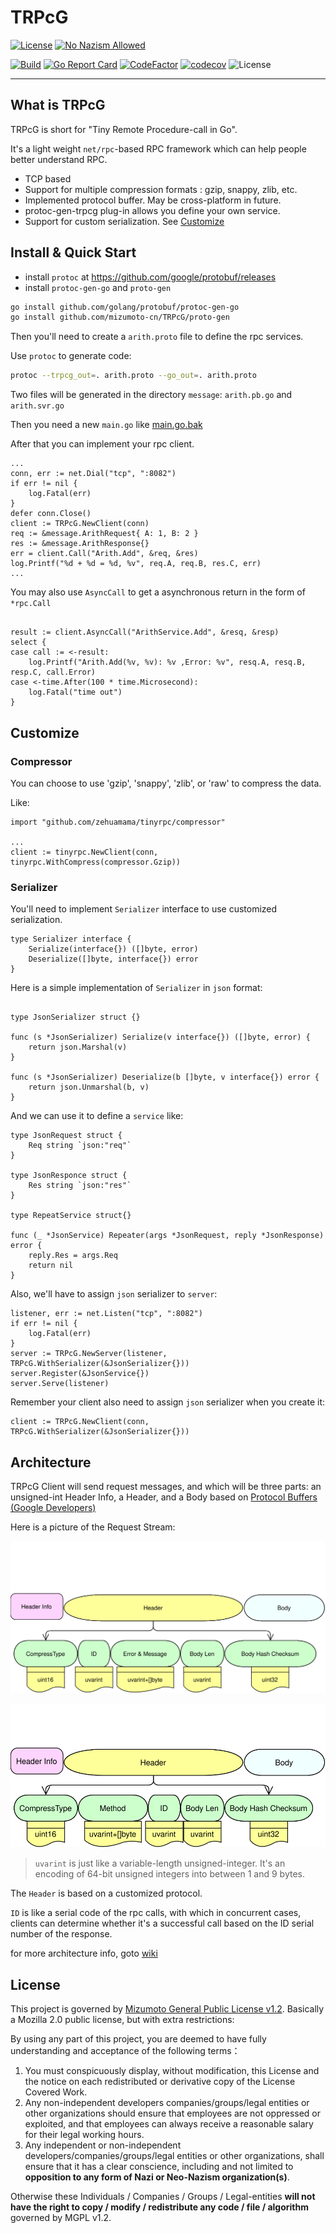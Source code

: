 # TRPcG

[![License](https://img.shields.io/badge/License-MGPL%20v1.2-green)](/License/Mizumoto%20General%20Public%20License%20v1.2.md)
[![No Nazism Allowed](https://img.shields.io/badge/-Don't%20Stand%20With%20Ignorance-red)](#What) <!--(https://www.rt.com/)-->

[![Build](https://github.com/mizumoto-cn/TRPG/actions/workflows/master.yml/badge.svg?branch=master)](https://github.com/mizumoto-cn/TRPG/actions)
[![Go Report Card](https://goreportcard.com/badge/github.com/mizumoto-cn/TRPcG)](https://goreportcard.com/report/github.com/mizumoto-cn/TRPcG)
[![CodeFactor](https://www.codefactor.io/repository/github/mizumoto-cn/trpcg/badge)](https://www.codefactor.io/repository/github/mizumoto-cn/trpcg)
[![codecov](https://codecov.io/gh/mizumoto-cn/TRPcG/branch/master/graph/badge.svg?token=EUNLUQCQ10)](https://codecov.io/gh/mizumoto-cn/TRPcG)
![License](https://img.shields.io/badge/Go%20version-1.18.3-green)
<!-- markdownlint-disable no-hard-tabs -->

---

## What is TRPcG

TRPcG is short for "Tiny Remote Procedure-call in Go".

It's a light weight `net/rpc`-based RPC framework which can help people better understand RPC.

- TCP based
- Support for multiple compression formats : gzip, snappy, zlib, etc.
- Implemented protocol buffer. May be cross-platform in future.
- protoc-gen-trpcg plug-in allows you define your own service.
- Support for custom serialization. See [Customize](#Customize)

## Install & Quick Start

- install `protoc` at <https://github.com/google/protobuf/releases>
- install `protoc-gen-go` and `proto-gen`

```bash
go install github.com/golang/protobuf/protoc-gen-go
go install github.com/mizumoto-cn/TRPcG/proto-gen
```

Then you'll need to create a `arith.proto` file to define the rpc services.

Use `protoc` to generate code:

```bash
protoc --trpcg_out=. arith.proto --go_out=. arith.proto
```

Two files will be generated in the directory `message`: `arith.pb.go` and `arith.svr.go`

Then you need a new `main.go` like [main.go.bak](main.go.bak)

After that you can implement your rpc client.

```golang
...
conn, err := net.Dial("tcp", ":8082")
if err != nil {
    log.Fatal(err)
}
defer conn.Close()
client := TRPcG.NewClient(conn)
req := &message.ArithRequest{ A: 1, B: 2 }
res := &message.ArithResponse{}
err = client.Call("Arith.Add", &req, &res)
log.Printf("%d + %d = %d, %v", req.A, req.B, res.C, err)
...
```

You may also use `AsyncCall` to get a asynchronous return in the form of `*rpc.Call`

```golang

result := client.AsyncCall("ArithService.Add", &resq, &resp)
select {
case call := <-result:
	log.Printf("Arith.Add(%v, %v): %v ,Error: %v", resq.A, resq.B, resp.C, call.Error)
case <-time.After(100 * time.Microsecond):
	log.Fatal("time out")
}
```

## Customize

### Compressor

You can choose to use 'gzip', 'snappy', 'zlib', or 'raw' to compress the data.

Like:

```golang
import "github.com/zehuamama/tinyrpc/compressor"

...
client := tinyrpc.NewClient(conn, tinyrpc.WithCompress(compressor.Gzip))
```

### Serializer

You'll need to implement `Serializer` interface to use customized serialization.

```golang
type Serializer interface {
    Serialize(interface{}) ([]byte, error)
    Deserialize([]byte, interface{}) error
}
```

Here is a simple implementation of `Serializer` in `json` format:

```golang

type JsonSerializer struct {}

func (s *JsonSerializer) Serialize(v interface{}) ([]byte, error) {
    return json.Marshal(v)
}

func (s *JsonSerializer) Deserialize(b []byte, v interface{}) error {
    return json.Unmarshal(b, v)
}
```

And we can use it to define a `service` like:

```golang
type JsonRequest struct {
	Req string `json:"req"`
}

type JsonResponce struct {
	Res string `json:"res"`
}

type RepeatService struct{}

func (_ *JsonService) Repeater(args *JsonRequest, reply *JsonResponse) error {
	reply.Res = args.Req
	return nil
}
```

Also, we'll have to assign `json` serializer to `server`:

```golang
listener, err := net.Listen("tcp", ":8082")
if err != nil {
    log.Fatal(err)
}
server := TRPcG.NewServer(listener, TRPcG.WithSerializer(&JsonSerializer{}))
server.Register(&JsonService{})
server.Serve(listener)
```

Remember your client also need to assign `json` serializer when you create it:

```golang
client := TRPcG.NewClient(conn, TRPcG.WithSerializer(&JsonSerializer{}))
```

## Architecture

TRPcG Client will send request messages, and which will be three parts: an unsigned-int Header Info, a Header, and a Body based on [Protocol Buffers (Google Developers)](https://developers.google.com/protocol-buffers/docs/gotutorial)

Here is a picture of the Request Stream:

![Request Stream](arc/Request.svg)

![Response Stream](arc/Response.svg)

> `uvarint` is just like a variable-length unsigned-integer. It's an encoding of 64-bit unsigned integers into between 1 and 9 bytes.

The `Header` is based on a customized protocol.

`ID` is like a serial code of the rpc calls, with which in concurrent cases, clients can determine whether it's a successful call based on the ID serial number of the response.

for more architecture info, goto [wiki](doc/Architecture.md)

## License

This project is governed by [Mizumoto General Public License v1.2](License/Mizumoto%20General%20Public%20License%20v1.2.md). Basically a Mozilla 2.0 public license, but with extra restrictions:

By using any part of this project, you are deemed to have fully understanding and acceptance of the following terms：

1. You must conspicuously display, without modification, this License and the notice on each redistributed or derivative copy of the License Covered Work.
2. Any non-independent developers companies/groups/legal entities or other organizations should ensure that employees are not oppressed or exploited, and that employees can always receive a reasonable salary for their legal working hours.
3. Any independent or non-independent developers/companies/groups/legal entities or other organizations, shall ensure that it has a clear conscience, including and not limited to **opposition to any form of Nazi or Neo-Nazism organization(s)**.

Otherwise these Individuals / Companies / Groups / Legal-entities **will not have the right to copy / modify / redistribute any code / file / algorithm** governed by MGPL v1.2.
